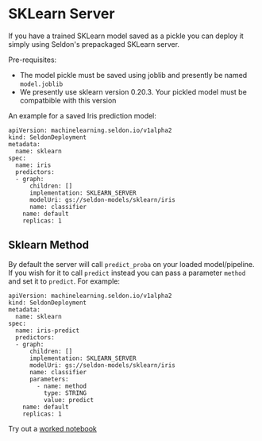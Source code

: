 # SKLearn Server

If you have a trained SKLearn model saved as a pickle you can deploy it simply using Seldon's prepackaged SKLearn server.

Pre-requisites:

  * The model pickle must be saved using joblib and presently be named `model.joblib`
  * We presently use sklearn version 0.20.3. Your pickled model must be compatbible with this version

An example for a saved Iris prediction model:

```
apiVersion: machinelearning.seldon.io/v1alpha2
kind: SeldonDeployment
metadata:
  name: sklearn
spec:
  name: iris
  predictors:
  - graph:
      children: []
      implementation: SKLEARN_SERVER
      modelUri: gs://seldon-models/sklearn/iris
      name: classifier
    name: default
    replicas: 1

```

## Sklearn Method

By default the server will call `predict_proba` on your loaded model/pipeline. If you wish for it to call `predict` instead you can pass a parameter `method` and set it to `predict`. For example:

```
apiVersion: machinelearning.seldon.io/v1alpha2
kind: SeldonDeployment
metadata:
  name: sklearn
spec:
  name: iris-predict
  predictors:
  - graph:
      children: []
      implementation: SKLEARN_SERVER
      modelUri: gs://seldon-models/sklearn/iris
      name: classifier
      parameters:
        - name: method
          type: STRING
          value: predict
    name: default
    replicas: 1
```

Try out a [worked notebook](../examples/server_examples.html)
